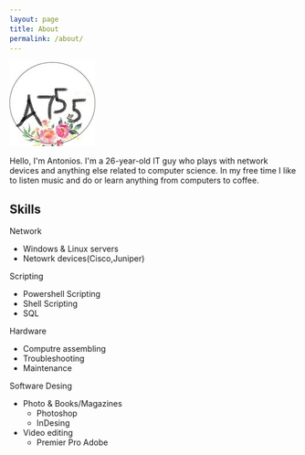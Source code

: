 ```yaml
---
layout: page
title: About
permalink: /about/
---
```

![logo](../git.jpg)

Hello, I'm Antonios. I'm a 26-year-old IT guy who plays with network devices and anything else related to computer science.
In my free time I like to listen music and do or learn anything from computers to coffee.

## Skills
Network
- Windows & Linux servers
- Netowrk devices(Cisco,Juniper)

Scripting
- Powershell Scripting
- Shell Scripting
- SQL

Hardware 
- Computre assembling
- Troubleshooting
- Maintenance

Software Desing
- Photo & Books/Magazines
  - Photoshop
  - InDesing
- Video editing
  - Premier Pro Adobe


